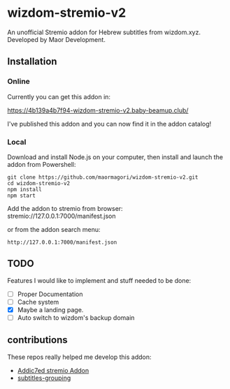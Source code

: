 # wizdom-stremio-v2
An unofficial Stremio addon for Hebrew subtitles from wizdom.xyz. Developed by Maor Development.

## Installation
### Online
Currently you can get this addon in:

https://4b139a4b7f94-wizdom-stremio-v2.baby-beamup.club/

I've published this addon and you can now find it in the addon catalog!

### Local
Download and install Node.js on your computer, then install and launch the addon from Powershell:

```
git clone https://github.com/maormagori/wizdom-stremio-v2.git
cd wizdom-stremio-v2
npm install
npm start
```

Add the addon to stremio from browser:
stremio://127.0.0.1:7000/manifest.json

or from the addon search menu:
```
http://127.0.0.1:7000/manifest.json
```
## TODO
Features I would like to implement and stuff needed to be done:
- [ ] Proper Documentation
- [ ] Cache system
- [x] Maybe a landing page.
- [ ] Auto switch to wizdom's backup domain

## contributions

These repos really helped me develop this addon:

* [Addic7ed stremio Addon](https://github.com/phoborsh/addic7ed-stremio-addon/blob/master/README.md)
* [subtitles-grouping](https://github.com/Ivshti/node-subtitles-grouping)
